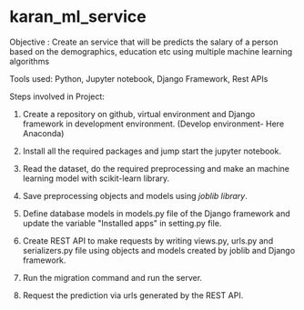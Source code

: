 # karan_ml_service

Objective : Create an service that will be predicts the salary of a person based on the demographics, education etc using multiple machine learning algorithms

Tools used: Python, Jupyter notebook, Django Framework, Rest APIs 

Steps involved in Project:

1. Create a repository on github, virtual environment and Django framework in development environment. (Develop environment- Here Anaconda)

2. Install all the required packages and jump start the jupyter notebook. 

3. Read the dataset, do the required preprocessing and make an machine learning model with scikit-learn library. 

4. Save preprocessing objects and models using *joblib library*.

5. Define database models in models.py file of the Django framework and update the variable "Installed apps" in setting.py file. 

6. Create REST API to make requests by writing views.py, urls.py and serializers.py file using objects and models created by joblib and Django framework. 

7. Run the migration command and run the server. 

8. Request the prediction via urls generated by the REST API. 
